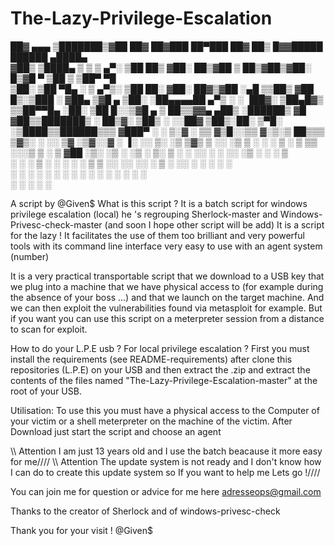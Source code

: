 # The-Lazy-Privilege-Escalation
 ██▓     ▄▄▄      ▒███████▒▓██   ██▓       ██▓███   ██▀███   ██▓ ██▒   █▓▓█████   ██████  ▄████▄  
▓██▒    ▒████▄    ▒ ▒ ▒ ▄▀░ ▒██  ██▒      ▓██░  ██▒▓██ ▒ ██▒▓██▒▓██░   █▒▓█   ▀ ▒██    ▒ ▒██▀ ▀█  
▒██░    ▒██  ▀█▄  ░ ▒ ▄▀▒░   ▒██ ██░      ▓██░ ██▓▒▓██ ░▄█ ▒▒██▒ ▓██  █▒░▒███   ░ ▓██▄   ▒▓█    ▄ 
▒██░    ░██▄▄▄▄██   ▄▀▒   ░  ░ ▐██▓░      ▒██▄█▓▒ ▒▒██▀▀█▄  ░██░  ▒██ █░░▒▓█  ▄   ▒   ██▒▒▓▓▄ ▄██▒
░██████▒ ▓█   ▓██▒▒███████▒  ░ ██▒▓░      ▒██▒ ░  ░░██▓ ▒██▒░██░   ▒▀█░  ░▒████▒▒██████▒▒▒ ▓███▀ ░
░ ▒░▓  ░ ▒▒   ▓▒█░░▒▒ ▓░▒░▒   ██▒▒▒       ▒▓▒░ ░  ░░ ▒▓ ░▒▓░░▓     ░ ▐░  ░░ ▒░ ░▒ ▒▓▒ ▒ ░░ ░▒ ▒  ░
░ ░ ▒  ░  ▒   ▒▒ ░░░▒ ▒ ░ ▒ ▓██ ░▒░       ░▒ ░       ░▒ ░ ▒░ ▒ ░   ░ ░░   ░ ░  ░░ ░▒  ░ ░  ░  ▒   
  ░ ░     ░   ▒   ░ ░ ░ ░ ░ ▒ ▒ ░░        ░░         ░░   ░  ▒ ░     ░░     ░   ░  ░  ░  ░        
    ░  ░      ░  ░  ░ ░     ░ ░                       ░      ░        ░     ░  ░      ░  ░ ░      
                  ░         ░ ░                                      ░                   ░        


A script by @Given$ 
What is this script ?
It is a batch script for windows privilege escalation (local) he 's regrouping Sherlock-master and Windows-Privesc-check-master (and soon I hope other script will be add) 
It is a script for the lazy !
It facilitates the use of them too brilliant and very powerful tools with its command line interface very easy to use with an agent system (number)

It is a very practical transportable script that we download to a USB key that we plug into a machine that we have physical access to (for example during the absence of your boss ...) and that we launch on the target machine. And we can then exploit the vulnerabilities found via metasploit for example.
But if you want you can use this script on a meterpreter session from a distance to scan for exploit.

How to do your L.P.E usb ? For local privilege escalation ?
First you must install the requirements (see README-requirements) after clone this repositories (L.P.E) on your USB and then extract the .zip and extract the contents of the files named "The-Lazy-Privilege-Escalation-master" at the root of your USB.

Utilisation:
To use this you must have a physical access to the Computer of your victim or a shell meterpreter on the machine of the victim.
After Download just start the script and choose an agent 

\\\\ Attention I am just 13 years old and I use the batch beacause it more easy for me////
\\\\ Attention The update system is not ready and I don't know how I can do to create this update system so If you want to help me Lets go !////


You can join me for question or advice for me here
adresseops@gmail.com

Thanks to the creator of Sherlock and of windows-privesc-check

Thank you for your visit !
@Given$
